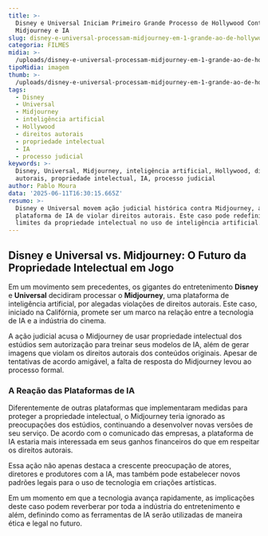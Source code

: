 ```yaml
---
title: >-
  Disney e Universal Iniciam Primeiro Grande Processo de Hollywood Contra
  Midjourney e IA
slug: disney-e-universal-processam-midjourney-em-1-grande-ao-de-hollywood-contra-ia
categoria: FILMES
midia: >-
  /uploads/disney-e-universal-processam-midjourney-em-1-grande-ao-de-hollywood-contra-ia-thumb.png
tipoMidia: imagem
thumb: >-
  /uploads/disney-e-universal-processam-midjourney-em-1-grande-ao-de-hollywood-contra-ia-thumb.png
tags:
  - Disney
  - Universal
  - Midjourney
  - inteligência artificial
  - Hollywood
  - direitos autorais
  - propriedade intelectual
  - IA
  - processo judicial
keywords: >-
  Disney, Universal, Midjourney, inteligência artificial, Hollywood, direitos
  autorais, propriedade intelectual, IA, processo judicial
author: Pablo Moura
data: '2025-06-11T16:30:15.665Z'
resumo: >-
  Disney e Universal movem ação judicial histórica contra Midjourney, acusando a
  plataforma de IA de violar direitos autorais. Este caso pode redefinir os
  limites da propriedade intelectual no uso de inteligência artificial.
---
```


## Disney e Universal vs. Midjourney: O Futuro da Propriedade Intelectual em Jogo

Em um movimento sem precedentes, os gigantes do entretenimento **Disney** e **Universal** decidiram processar o **Midjourney**, uma plataforma de inteligência artificial, por alegadas violações de direitos autorais. Este caso, iniciado na Califórnia, promete ser um marco na relação entre a tecnologia de IA e a indústria do cinema.

A ação judicial acusa o Midjourney de usar propriedade intelectual dos estúdios sem autorização para treinar seus modelos de IA, além de gerar imagens que violam os direitos autorais dos conteúdos originais. Apesar de tentativas de acordo amigável, a falta de resposta do Midjourney levou ao processo formal.

### A Reação das Plataformas de IA

Diferentemente de outras plataformas que implementaram medidas para proteger a propriedade intelectual, o Midjourney teria ignorado as preocupações dos estúdios, continuando a desenvolver novas versões de seu serviço. De acordo com o comunicado das empresas, a plataforma de IA estaria mais interessada em seus ganhos financeiros do que em respeitar os direitos autorais.

Essa ação não apenas destaca a crescente preocupação de atores, diretores e produtores com a IA, mas também pode estabelecer novos padrões legais para o uso de tecnologia em criações artísticas.

Em um momento em que a tecnologia avança rapidamente, as implicações deste caso podem reverberar por toda a indústria do entretenimento e além, definindo como as ferramentas de IA serão utilizadas de maneira ética e legal no futuro.
